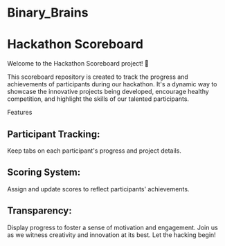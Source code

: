 # Binary_Brains

# Hackathon Scoreboard
Welcome to the Hackathon Scoreboard project! 🚀

This scoreboard repository is created to track the progress and achievements of participants during our hackathon. It's a dynamic way to showcase the innovative projects being developed, encourage healthy competition, and highlight the skills of our talented participants.

Features
## Participant Tracking: 
Keep tabs on each participant's progress and project details.
## Scoring System: 
Assign and update scores to reflect participants' achievements.
## Transparency: 
Display progress to foster a sense of motivation and engagement.
Join us as we witness creativity and innovation at its best. Let the hacking begin!
